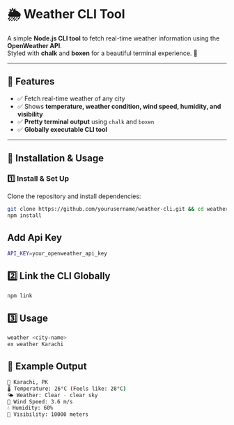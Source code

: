 # 🌦️ Weather CLI Tool  

A simple **Node.js CLI tool** to fetch real-time weather information using the **OpenWeather API**.  
Styled with **chalk** and **boxen** for a beautiful terminal experience. 🚀  

---

## 📌 Features  
- ✅ Fetch real-time weather of any city  
- ✅ Shows **temperature, weather condition, wind speed, humidity, and visibility**  
- ✅ **Pretty terminal output** using `chalk` and `boxen`  
- ✅ **Globally executable CLI tool**  

---

## 🚀 Installation & Usage  
### **1️⃣ Install & Set Up**  
Clone the repository and install dependencies:  
```sh
git clone https://github.com/yourusername/weather-cli.git && cd weather-cli
npm install
```

## Add Api Key
```sh
API_KEY=your_openweather_api_key
```

## 2️⃣ Link the CLI Globally
```sh
npm link
```

## 3️⃣ Usage
```sh
weather <city-name>
ex weather Karachi
```
## 📌 Example Output
```sh
📍 Karachi, PK
🌡️ Temperature: 26°C (Feels like: 28°C)
🌤️ Weather: Clear - clear sky
💨 Wind Speed: 3.6 m/s
💧 Humidity: 60%
👀 Visibility: 10000 meters
```




